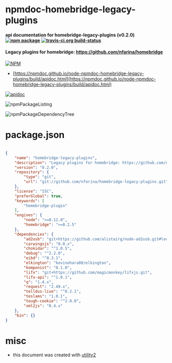 # npmdoc-homebridge-legacy-plugins

#### api documentation for  homebridge-legacy-plugins (v0.2.0)  [![npm package](https://img.shields.io/npm/v/npmdoc-homebridge-legacy-plugins.svg?style=flat-square)](https://www.npmjs.org/package/npmdoc-homebridge-legacy-plugins) [![travis-ci.org build-status](https://api.travis-ci.org/npmdoc/node-npmdoc-homebridge-legacy-plugins.svg)](https://travis-ci.org/npmdoc/node-npmdoc-homebridge-legacy-plugins)

#### Legacy plugins for homebridge: https://github.com/nfarina/homebridge

[![NPM](https://nodei.co/npm/homebridge-legacy-plugins.png?downloads=true&downloadRank=true&stars=true)](https://www.npmjs.com/package/homebridge-legacy-plugins)

- [https://npmdoc.github.io/node-npmdoc-homebridge-legacy-plugins/build/apidoc.html](https://npmdoc.github.io/node-npmdoc-homebridge-legacy-plugins/build/apidoc.html)

[![apidoc](https://npmdoc.github.io/node-npmdoc-homebridge-legacy-plugins/build/screenCapture.buildCi.browser.%252Ftmp%252Fbuild%252Fapidoc.html.png)](https://npmdoc.github.io/node-npmdoc-homebridge-legacy-plugins/build/apidoc.html)

![npmPackageListing](https://npmdoc.github.io/node-npmdoc-homebridge-legacy-plugins/build/screenCapture.npmPackageListing.svg)

![npmPackageDependencyTree](https://npmdoc.github.io/node-npmdoc-homebridge-legacy-plugins/build/screenCapture.npmPackageDependencyTree.svg)



# package.json

```json

{
    "name": "homebridge-legacy-plugins",
    "description": "Legacy plugins for homebridge: https://github.com/nfarina/homebridge",
    "version": "0.2.0",
    "repository": {
        "type": "git",
        "url": "git://github.com/nfarina/homebridge-legacy-plugins.git"
    },
    "license": "ISC",
    "preferGlobal": true,
    "keywords": [
        "homebridge-plugin"
    ],
    "engines": {
        "node": ">=0.12.0",
        "homebridge": ">=0.2.5"
    },
    "dependencies": {
        "ad2usb": "git+https://github.com/alistairg/node-ad2usb.git#local",
        "carwingsjs": "0.0.x",
        "chokidar": "^1.0.5",
        "debug": "^2.2.0",
        "eibd": "^0.3.1",
        "elkington": "kevinohara80/elkington",
        "komponist": "0.1.0",
        "lifx": "git+https://github.com/magicmonkey/lifxjs.git",
        "lifx-api": "^1.0.1",
        "q": "1.4.x",
        "request": "2.49.x",
        "telldus-live": "^0.2.1",
        "teslams": "1.0.1",
        "tough-cookie": "^2.0.0",
        "xml2js": "0.4.x"
    },
    "bin": {}
}
```



# misc
- this document was created with [utility2](https://github.com/kaizhu256/node-utility2)
